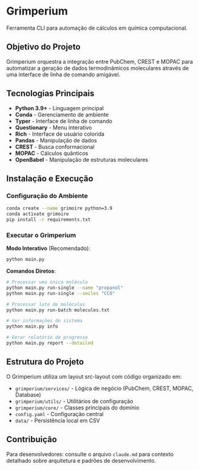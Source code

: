 # Grimperium

Ferramenta CLI para automação de cálculos em química computacional.

## Objetivo do Projeto

Grimperium orquestra a integração entre PubChem, CREST e MOPAC para automatizar a geração de dados termodinâmicos moleculares através de uma interface de linha de comando amigável.

## Tecnologias Principais

- **Python 3.9+** - Linguagem principal
- **Conda** - Gerenciamento de ambiente
- **Typer** - Interface de linha de comando
- **Questionary** - Menu interativo
- **Rich** - Interface de usuário colorida
- **Pandas** - Manipulação de dados
- **CREST** - Busca conformacional
- **MOPAC** - Cálculos quânticos
- **OpenBabel** - Manipulação de estruturas moleculares

## Instalação e Execução

### Configuração do Ambiente

```bash
conda create --name grimoire python=3.9
conda activate grimoire
pip install -r requirements.txt
```

### Executar o Grimperium

**Modo Interativo** (Recomendado):
```bash
python main.py
```

**Comandos Diretos**:
```bash
# Processar uma única molécula
python main.py run-single --name "propanol"
python main.py run-single --smiles "CCO"

# Processar lote de moléculas
python main.py run-batch molecules.txt

# Ver informações do sistema
python main.py info

# Gerar relatório de progresso
python main.py report --detailed
```

## Estrutura do Projeto

O Grimperium utiliza um layout src-layout com código organizado em:
- `grimperium/services/` - Lógica de negócio (PubChem, CREST, MOPAC, Database)
- `grimperium/utils/` - Utilitários de configuração
- `grimperium/core/` - Classes principais do domínio
- `config.yaml` - Configuração central
- `data/` - Persistência local em CSV

## Contribuição

Para desenvolvedores: consulte o arquivo `claude.md` para contexto detalhado sobre arquitetura e padrões de desenvolvimento.